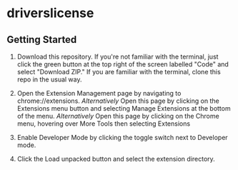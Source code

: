 # driverslicense

## Getting Started

1. Download this repository. If you're not familiar with the terminal, just click the green button at the top right of the screen labelled "Code" and select 
"Download ZIP." If you are familiar with the terminal, clone this repo in the usual way.

2. Open the Extension Management page by navigating to chrome://extensions.
   *Alternatively* Open this page by clicking on the Extensions menu button and selecting Manage Extensions at the bottom of the menu.
   *Alternatively* Open this page by clicking on the Chrome menu, hovering over More Tools then selecting Extensions

3. Enable Developer Mode by clicking the toggle switch next to Developer mode.

4. Click the Load unpacked button and select the extension directory.


